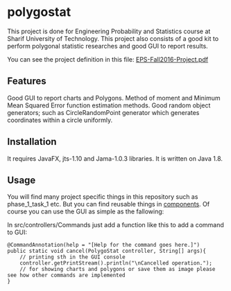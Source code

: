 # polygostat
This project is done for Engineering Probability and Statistics course at Sharif University of Technology. This project also consists of a good kit to perform polygonal statistic researches and good GUI to report results.

You can see the project definition in this file: [EPS-Fall2016-Project.pdf](https://github.com/altostratous/polygostat/blob/master/EPS-Fall2016-Project.pdf)

## Features
Good GUI to report charts and Polygons.
Method of moment and Minimum Mean Squared Error function estimation methods.
Good random object generators; such as CircleRandomPoint generator which generates coordinates within a circle uniformly.

## Installation
It requires JavaFX, jts-1.10 and Jama-1.0.3 libraries. It is written on Java 1.8.

## Usage
You will find many project specific things in this repository such as phase_1_task_1 etc. But you can find reusable things in [components](https://github.com/altostratous/polygostat/blob/master/src/controllers/components).
Of course you can use the GUI as simple as the fallowing:

In src/controllers/Commands just add a function like this to add a command to GUI:
    
    @CommandAnnotation(help = "[Help for the command goes here.]")
    public static void cancel(PolygoStat controller, String[] args){
        // printing sth in the GUI console 
        controller.getPrintStream().println("\nCancelled operation.");
        // for showing charts and polygons or save them as image please see how other commands are implemented
    }
